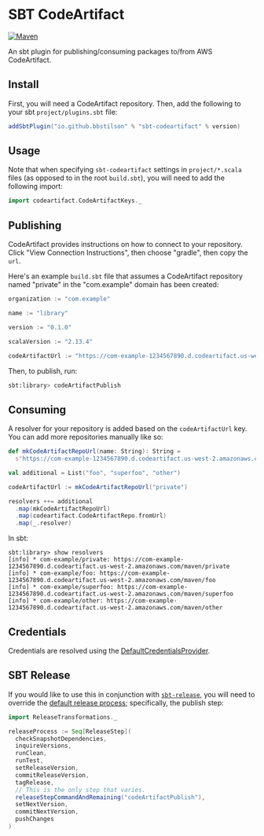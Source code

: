 # SBT CodeArtifact

[![Maven][maven]][mavenLink]

[maven]: https://maven-badges.herokuapp.com/maven-central/io.github.bbstilson/sbt-codeartifact/badge.svg?kill_cache=1&color=blue&style=for-the-badge
[mavenLink]: https://search.maven.org/search?q=g:io.github.bbstilson%20AND%20a:sbt-codeartifact

An sbt plugin for publishing/consuming packages to/from AWS CodeArtifact.

## Install

First, you will need a CodeArtifact repository. Then, add the following to your sbt `project/plugins.sbt` file:

```scala
addSbtPlugin("io.github.bbstilson" % "sbt-codeartifact" % version)
```

## Usage

Note that when specifying `sbt-codeartifact` settings in `project/*.scala` files (as opposed to in the root `build.sbt`), you will need to add the following import:

```scala
import codeartifact.CodeArtifactKeys._
```

## Publishing

CodeArtifact provides instructions on how to connect to your repository. Click "View Connection Instructions", then choose "gradle", then copy the `url`.

Here's an example `build.sbt` file that assumes a CodeArtifact repository named "private" in the "com.example" domain has been created:

```scala
organization := "com.example"

name := "library"

version := "0.1.0"

scalaVersion := "2.13.4"

codeArtifactUrl := "https://com-example-1234567890.d.codeartifact.us-west-2.amazonaws.com/maven/private"
```

Then, to publish, run:

```bash
sbt:library> codeArtifactPublish
```

## Consuming

A resolver for your repository is added based on the `codeArtifactUrl` key. You can add more repositories manually like so:

```scala
def mkCodeArtifactRepoUrl(name: String): String =
  s"https://com-example-1234567890.d.codeartifact.us-west-2.amazonaws.com/maven/$name"

val additional = List("foo", "superfoo", "other")

codeArtifactUrl := mkCodeArtifactRepoUrl("private")

resolvers ++= additional
  .map(mkCodeArtifactRepoUrl)
  .map(codeartifact.CodeArtifactRepo.fromUrl)
  .map(_.resolver)
```

In sbt:

```plaintext
sbt:library> show resolvers
[info] * com-example/private: https://com-example-1234567890.d.codeartifact.us-west-2.amazonaws.com/maven/private
[info] * com-example/foo: https://com-example-1234567890.d.codeartifact.us-west-2.amazonaws.com/maven/foo
[info] * com-example/superfoo: https://com-example-1234567890.d.codeartifact.us-west-2.amazonaws.com/maven/superfoo
[info] * com-example/other: https://com-example-1234567890.d.codeartifact.us-west-2.amazonaws.com/maven/other
```

## Credentials

Credentials are resolved using the [DefaultCredentialsProvider](https://sdk.amazonaws.com/java/api/latest/software/amazon/awssdk/auth/credentials/DefaultCredentialsProvider.html).

## SBT Release

If you would like to use this in conjunction with [`sbt-release`](https://github.com/sbt/sbt-release), you will need to override the [default release process](https://github.com/sbt/sbt-release#can-we-finally-customize-that-release-process-please); specifically, the publish step:

```scala
import ReleaseTransformations._

releaseProcess := Seq[ReleaseStep](
  checkSnapshotDependencies,
  inquireVersions,
  runClean,
  runTest,
  setReleaseVersion,
  commitReleaseVersion,
  tagRelease,
  // This is the only step that varies.
  releaseStepCommandAndRemaining("codeArtifactPublish"),
  setNextVersion,
  commitNextVersion,
  pushChanges
)
```
